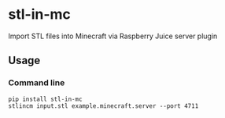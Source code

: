 # stl-in-mc
Import STL files into Minecraft via Raspberry Juice server plugin

## Usage
### Command line
```
pip install stl-in-mc
stlincm input.stl example.minecraft.server --port 4711
```

